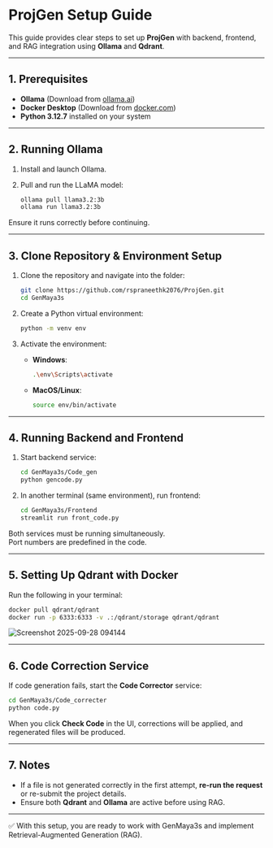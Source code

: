 # ProjGen Setup Guide

This guide provides clear steps to set up **ProjGen** with backend, frontend, and RAG integration using **Ollama** and **Qdrant**.

---

## 1. Prerequisites

- **Ollama** (Download from [ollama.ai](https://ollama.ai/))  
- **Docker Desktop** (Download from [docker.com](https://www.docker.com/products/docker-desktop/))  
- **Python 3.12.7** installed on your system  

---

## 2. Running Ollama

1. Install and launch Ollama.  
2. Pull and run the LLaMA model:  

   ```bash
   ollama pull llama3.2:3b
   ollama run llama3.2:3b
   ```

Ensure it runs correctly before continuing.

---

## 3. Clone Repository & Environment Setup

1. Clone the repository and navigate into the folder:

   ```bash
   git clone https://github.com/rspraneethk2076/ProjGen.git
   cd GenMaya3s
   ```

2. Create a Python virtual environment:

   ```bash
   python -m venv env
   ```

3. Activate the environment:  

   - **Windows**:  
     ```bash
     .\env\Scripts\activate
     ```  
   - **MacOS/Linux**:  
     ```bash
     source env/bin/activate
     ```  

---

## 4. Running Backend and Frontend

1. Start backend service:

   ```bash
   cd GenMaya3s/Code_gen
   python gencode.py
   ```

2. In another terminal (same environment), run frontend:

   ```bash
   cd GenMaya3s/Frontend
   streamlit run front_code.py
   ```

Both services must be running simultaneously.  
Port numbers are predefined in the code.

---

## 5. Setting Up Qdrant with Docker

Run the following in your terminal:

```bash
docker pull qdrant/qdrant
docker run -p 6333:6333 -v .:/qdrant/storage qdrant/qdrant
```


![Screenshot 2025-09-28 094144](https://github.com/user-attachments/assets/9bc4d69b-4dcb-4189-9e54-5e58d53cfc77)

---

## 6. Code Correction Service

If code generation fails, start the **Code Corrector** service:

```bash
cd GenMaya3s/Code_correcter
python code.py
```

When you click **Check Code** in the UI, corrections will be applied, and regenerated files will be produced.

---

## 7. Notes

- If a file is not generated correctly in the first attempt, **re-run the request** or re-submit the project details.  
- Ensure both **Qdrant** and **Ollama** are active before using RAG.  

---

✅ With this setup, you are ready to work with GenMaya3s and implement Retrieval-Augmented Generation (RAG).
